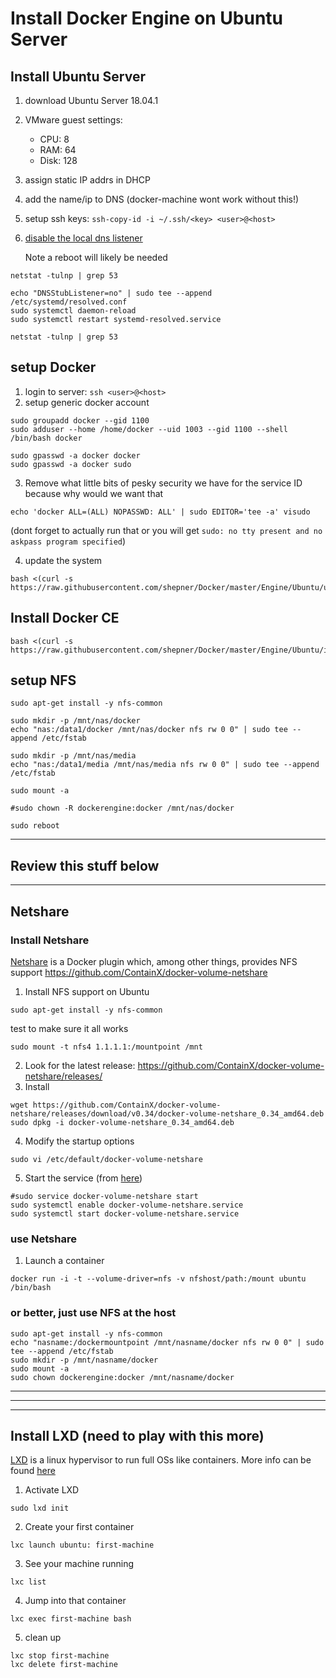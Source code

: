 # Install Docker Engine on Ubuntu Server


## Install Ubuntu Server
1. download Ubuntu Server 18.04.1
2. VMware guest settings:
   * CPU: 8
   * RAM: 64
   * Disk: 128
   
3. assign static IP addrs in DHCP
4. add the name/ip to DNS (docker-machine wont work without this!)
5. setup ssh keys: `ssh-copy-id -i ~/.ssh/<key> <user>@<host>`
6. [disable the local dns listener](https://mmoapi.com/post/how-to-disable-dnsmasq-port-53-listening-on-ubuntu-18-04)

   Note a reboot will likely be needed

``` shell
netstat -tulnp | grep 53

echo "DNSStubListener=no" | sudo tee --append /etc/systemd/resolved.conf
sudo systemctl daemon-reload
sudo systemctl restart systemd-resolved.service

netstat -tulnp | grep 53
```

## setup Docker
1. login to server: `ssh <user>@<host>`
2. setup generic docker account
``` shell
sudo groupadd docker --gid 1100
sudo adduser --home /home/docker --uid 1003 --gid 1100 --shell /bin/bash docker

sudo gpasswd -a docker docker
sudo gpasswd -a docker sudo
```
3. Remove what little bits of pesky security we have for the service ID because why would we want that
``` shell
echo 'docker ALL=(ALL) NOPASSWD: ALL' | sudo EDITOR='tee -a' visudo
```
(dont forget to actually run that or you will get `sudo: no tty present and no askpass program specified`)

4. update the system
``` shell
bash <(curl -s https://raw.githubusercontent.com/shepner/Docker/master/Engine/Ubuntu/update_ubuntu.sh)
```

## Install Docker CE
``` shell
bash <(curl -s https://raw.githubusercontent.com/shepner/Docker/master/Engine/Ubuntu/install_docker.sh)
```

## setup NFS
``` shell
sudo apt-get install -y nfs-common

sudo mkdir -p /mnt/nas/docker
echo "nas:/data1/docker /mnt/nas/docker nfs rw 0 0" | sudo tee --append /etc/fstab

sudo mkdir -p /mnt/nas/media
echo "nas:/data1/media /mnt/nas/media nfs rw 0 0" | sudo tee --append /etc/fstab

sudo mount -a

#sudo chown -R dockerengine:docker /mnt/nas/docker
```

``` Shell
sudo reboot
```


---

## Review this stuff below

---

## Netshare
### Install Netshare
[Netshare](http://netshare.containx.io/docs/getting-started) is a Docker plugin which, among other things, provides NFS support
https://github.com/ContainX/docker-volume-netshare
1. Install NFS support on Ubuntu
``` shell
sudo apt-get install -y nfs-common
```
test to make sure it all works
``` shell
sudo mount -t nfs4 1.1.1.1:/mountpoint /mnt
```
2. Look for the latest release:  https://github.com/ContainX/docker-volume-netshare/releases/
3. Install
``` shell
wget https://github.com/ContainX/docker-volume-netshare/releases/download/v0.34/docker-volume-netshare_0.34_amd64.deb
sudo dpkg -i docker-volume-netshare_0.34_amd64.deb
```
4. Modify the startup options
``` shell
sudo vi /etc/default/docker-volume-netshare
```
5. Start the service (from [here](https://www.howtogeek.com/216454/how-to-manage-systemd-services-on-a-linux-system/))
``` shell
#sudo service docker-volume-netshare start
sudo systemctl enable docker-volume-netshare.service
sudo systemctl start docker-volume-netshare.service
```

### use Netshare
1. Launch a container
``` shell
docker run -i -t --volume-driver=nfs -v nfshost/path:/mount ubuntu /bin/bash
```

### or better, just use NFS at the host
``` shell
sudo apt-get install -y nfs-common
echo "nasname:/dockermountpoint /mnt/nasname/docker nfs rw 0 0" | sudo tee --append /etc/fstab
sudo mkdir -p /mnt/nasname/docker
sudo mount -a
sudo chown dockerengine:docker /mnt/nasname/docker
```

---

---

---

## Install LXD (need to play with this more)
[LXD](https://www.ubuntu.com/containers/lxd) is a linux hypervisor to run full OSs like containers.  More info can be found [here](https://linuxcontainers.org/lxd/getting-started-cli/)
1. Activate LXD
``` shell
sudo lxd init
```
2. Create your first container
``` shell
lxc launch ubuntu: first-machine
```
3. See your machine running
``` shell
lxc list
```
4. Jump into that container
``` shell
lxc exec first-machine bash
```
5. clean up
``` shell
lxc stop first-machine
lxc delete first-machine
```


